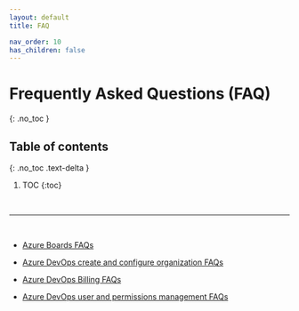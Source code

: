 ```yaml
---
layout: default
title: FAQ

nav_order: 10
has_children: false
---
```


# Frequently Asked Questions (FAQ) 
{: .no_toc }

## Table of contents
{: .no_toc .text-delta }

1. TOC
{:toc}

<br/>

---

<br/>


- [Azure Boards FAQs](https://learn.microsoft.com/en-us/azure/devops/boards/faqs?view=azure-devops)

- [Azure DevOps create and configure organization FAQs](https://learn.microsoft.com/en-us/azure/devops/organizations/accounts/faq-configure-customize-organization?view=azure-devops)

- [Azure DevOps Billing FAQs](https://learn.microsoft.com/en-us/azure/devops/organizations/billing/billing-faq?view=azure-devops)

- [Azure DevOps user and permissions management FAQs](https://learn.microsoft.com/en-us/azure/devops/organizations/accounts/faq-user-and-permissions-management?view=azure-devops)